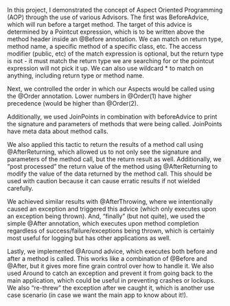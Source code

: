 In this project, I demonstrated the concept of Aspect Oriented Programming (AOP) through the use of various Advisors. The first was BeforeAdvice, which will run before a target method. The target of this advice is determined by a Pointcut expression, which is to be written above the method header inside an @Before annotation. We can match on return type, method name, a specific method of a specific class, etc. The access modifier (public, etc) of the match expression is optional, but the return type is not - it must match the return type we are searching for or the pointcut expression will not pick it up. We can also use wildcard * to match on anything, including return type or method name. 

Next, we controlled the order in which our Aspects would be called using the @Order annotation. Lower numbers in @Order(1) have higher precedence (would be higher than @Order(2). 

Additionally, we used JoinPoints in combination with beforeAdvice to print the signature and parameters of methods that were being called. JoinPoints have meta data about method calls.

We also applied this tactic to return the results of a method call using @AfterReturning, which allowed us to not only see the signature and parameters of the method call, but the return result as well. Additionally, we “post processed” the return value of the method using @AfterReturning to modify the value of the data returned by the method call. This should be used with caution because it can cause erratic results if not wielded carefully. 

We achieved similar results with @AfterThrowing, where we intentionally caused an exception and triggered this advice (which only executes upon an exception being thrown). And, “finally” (but not quite), we used the simple @After annotation, which executes upon method completion regardless of success/failure/exceptions being thrown, which is certainly most useful for logging but has other applications as well. 

Lastly, we implemented @Around advice, which executes both before and after a method is called. This works like a combination of @Before and @After, but it gives more fine grain control over how to handle it. We also used Around to catch an exception and prevent it from going back to the main application, which could be useful in preventing crashes or lockups. We also “re-threw” the exception after we caught it, which is another use case scenario (in case we want the main app to know about it!).


